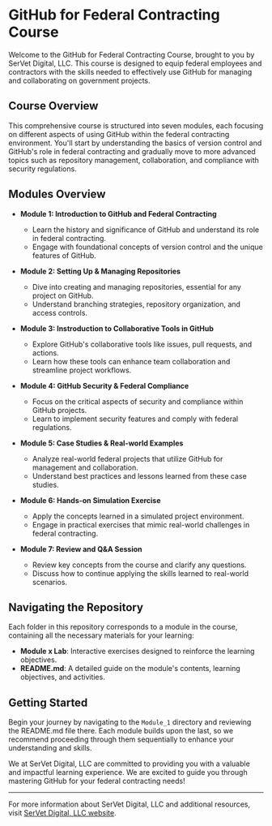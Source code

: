 # GitHub for Federal Contracting Course

Welcome to the GitHub for Federal Contracting Course, brought to you by SerVet Digital, LLC. This course is designed to equip federal employees and contractors with the skills needed to effectively use GitHub for managing and collaborating on government projects.

## Course Overview

This comprehensive course is structured into seven modules, each focusing on different aspects of using GitHub within the federal contracting environment. You'll start by understanding the basics of version control and GitHub's role in federal contracting and gradually move to more advanced topics such as repository management, collaboration, and compliance with security regulations.

## Modules Overview

- **Module 1: Introduction to GitHub and Federal Contracting**
  - Learn the history and significance of GitHub and understand its role in federal contracting.
  - Engage with foundational concepts of version control and the unique features of GitHub.

- **Module 2: Setting Up & Managing Repositories**
  - Dive into creating and managing repositories, essential for any project on GitHub.
  - Understand branching strategies, repository organization, and access controls.

- **Module 3: Instroduction to Collaborative Tools in GitHub**
  - Explore GitHub's collaborative tools like issues, pull requests, and actions.
  - Learn how these tools can enhance team collaboration and streamline project workflows.

- **Module 4: GitHub Security & Federal Compliance**
  - Focus on the critical aspects of security and compliance within GitHub projects.
  - Learn to implement security features and comply with federal regulations.

- **Module 5: Case Studies & Real-world Examples**
  - Analyze real-world federal projects that utilize GitHub for management and collaboration.
  - Understand best practices and lessons learned from these case studies.

- **Module 6: Hands-on Simulation Exercise**
  - Apply the concepts learned in a simulated project environment.
  - Engage in practical exercises that mimic real-world challenges in federal contracting.

- **Module 7: Review and Q&A Session**
  - Review key concepts from the course and clarify any questions.
  - Discuss how to continue applying the skills learned to real-world scenarios.

## Navigating the Repository

Each folder in this repository corresponds to a module in the course, containing all the necessary materials for your learning:

- **Module x Lab**: Interactive exercises designed to reinforce the learning objectives.
- **README.md**: A detailed guide on the module's contents, learning objectives, and activities.

## Getting Started

Begin your journey by navigating to the `Module_1` directory and reviewing the README.md file there. Each module builds upon the last, so we recommend proceeding through them sequentially to enhance your understanding and skills.

We at SerVet Digital, LLC are committed to providing you with a valuable and impactful learning experience. We are excited to guide you through mastering GitHub for your federal contracting needs!

---

For more information about SerVet Digital, LLC and additional resources, visit [SerVet Digital, LLC website](#www.servetdigital.com).
